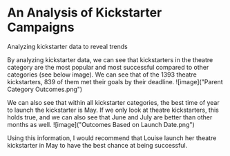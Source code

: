 # An Analysis of Kickstarter Campaigns
Analyzing kickstarter data to reveal trends

By analyzing kickstarter data, we can see that kickstarters in the theatre category are the most popular and most successful compared to other categories (see below image). We can see that of the 1393 theatre kickstarters, 839 of them met their goals by their deadline. ![image]("Parent Category Outcomes.png")

We can also see that within all kickstarter categories, the best time of year to launch the kickstarter is May. If we only look at theatre kickstarters, this holds true, and we can also see that June and July are better than other months as well. ![image]("Outcomes Based on Launch Date.png")

Using this information, I would recommend that Louise launch her theatre kickstarter in May to have the best chance at being successful.
